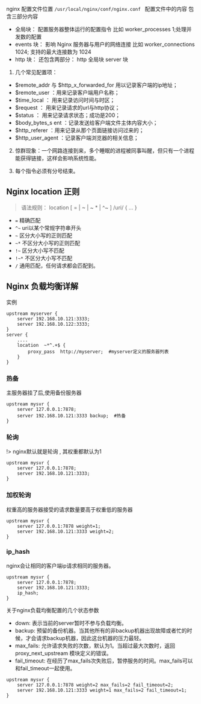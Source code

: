 nginx 配置文件位置 
`
/usr/local/nginx/conf/nginx.conf 
`
配置文件中的内容 包含三部分内容
+ 全局块：
	配置服务器整体运行的配置指令 比如 worker_processes  1;处理并发数的配置 
+ events 块：
	影响 Nginx 服务器与用户的网络连接 比如 worker_connections  1024; 支持的最大连接数为 1024 
+ http 块： 
	还包含两部分： http 全局块 server 块

1. 几个常见配置项：

+ $remote_addr 与 $http_x_forwarded_for 用以记录客户端的ip地址；
+ $remote_user ：用来记录客户端用户名称；
+ $time_local ： 用来记录访问时间与时区；
+ $request ： 用来记录请求的url与http协议；
+ $status ： 用来记录请求状态；成功是200；
+ $body_bytes_s ent ：记录发送给客户端文件主体内容大小；
+ $http_referer ：用来记录从那个页面链接访问过来的；
+ $http_user_agent ：记录客户端浏览器的相关信息；

2.  惊群现象：一个网路连接到来，多个睡眠的进程被同事叫醒，但只有一个进程能获得链接，这样会影响系统性能。

3. 每个指令必须有分号结束。

## Nginx location 正则

> 语法规则： location [ = | ~ | ~ * | ^~ ] /uri/ { … }


+ `=`	    精确匹配
+ `^~`      uri以某个常规字符串开头
+ `~`	    区分大小写的正则匹配
+ `~*`	    不区分大小写的正则匹配
+ `!~`      区分大小写不匹配
+ `!~*`     不区分大小写不匹配
+ `/` 	    通用匹配，任何请求都会匹配到。


## Nginx 负载均衡详解

实例

``` 
upstream myserver { 
    server 192.168.10.121:3333;
    server 192.168.10.122:3333;
}
server {
    ....
    location  ~*^.+$ {         
        proxy_pass  http://myserver;  #myserver定义的服务器列表         
    }
}
```

### 热备

主服务器挂了后,使用备份服务器

```
upstream mysvr { 
    server 127.0.0.1:7878; 
    server 192.168.10.121:3333 backup;  #热备     
}
```
### 轮询

!> nginx默认就是轮询 , 其权重都默认为1
```
upstream mysvr { 
    server 127.0.0.1:7878;
    server 192.168.10.121:3333;       
}
```

### 加权轮询

权重高的服务器接受的请求数量要高于权重低的服务器

```
upstream mysvr { 
    server 127.0.0.1:7878 weight=1;
    server 192.168.10.121:3333 weight=2;
}
```
### ip_hash

nginx会让相同的客户端ip请求相同的服务器。

```
upstream mysvr { 
    server 127.0.0.1:7878; 
    server 192.168.10.121:3333;
    ip_hash;
}
```
 
关于nginx负载均衡配置的几个状态参数

+ down: 表示当前的server暂时不参与负载均衡。
+ backup: 预留的备份机器。当其他所有的非backup机器出现故障或者忙的时候，才会请求backup机器，因此这台机器的压力最轻。
+ max_fails: 允许请求失败的次数，默认为1。当超过最大次数时，返回proxy_next_upstream 模块定义的错误。
+ fail_timeout: 在经历了max_fails次失败后，暂停服务的时间。max_fails可以和fail_timeout一起使用。
```
upstream mysvr { 
    server 127.0.0.1:7878 weight=2 max_fails=2 fail_timeout=2;
    server 192.168.10.121:3333 weight=1 max_fails=2 fail_timeout=1;    
}
```